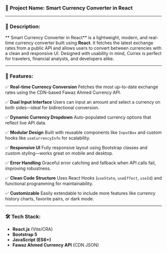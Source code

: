 

### 🧠 **Project Name:  Smart Currency Converter in React**

---

### 📄 **Description:**

**  Smart Currency Converter in React** is a lightweight, modern, and real-time currency converter built using **React**. It fetches the latest exchange rates from a public API and allows users to convert between currencies with a clean and responsive UI. Designed with usability in mind, Currex is perfect for travelers, financial analysts, and developers alike.

---

### 🚀 **Features:**

✅ **Real-time Currency Conversion**
Fetches the most up-to-date exchange rates using the CDN-based Fawaz Ahmed Currency API.

✅ **Dual Input Interface**
Users can input an amount and select a currency on both sides—ideal for bidirectional conversion.

✅ **Dynamic Currency Dropdown**
Auto-populated currency options that reflect live API data.

✅ **Modular Design**
Built with reusable components like `InputBox` and custom hooks like `useCurrencyInfo` for scalability.

✅ **Responsive UI**
Fully responsive layout using Bootstrap classes and custom styling—works great on mobile and desktop.

✅ **Error Handling**
Graceful error catching and fallback when API calls fail, improving robustness.

✅ **Clean Code Structure**
Uses React Hooks (`useState`, `useEffect`, `useId`) and functional programming for maintainability.

✅ **Customizable**
Easily extendable to include more features like currency history charts, favorite pairs, or dark mode.

---

### 🛠 Tech Stack:

* **React.js** (Vite/CRA)
* **Bootstrap 5**
* **JavaScript (ES6+)**
* **Fawaz Ahmed Currency API** (CDN JSON)

